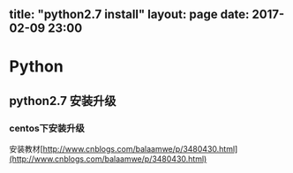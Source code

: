 title: "python2.7 install"
layout: page
date: 2017-02-09 23:00
---

# Python

## python2.7 安装升级

### centos下安装升级

安装教材[http://www.cnblogs.com/balaamwe/p/3480430.html](http://www.cnblogs.com/balaamwe/p/3480430.html)

